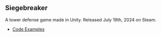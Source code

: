 ## Siegebreaker
A tower defense game made in Unity. Released July 19th, 2024 on Steam.
- [Code Examples](Siegebreaker)
